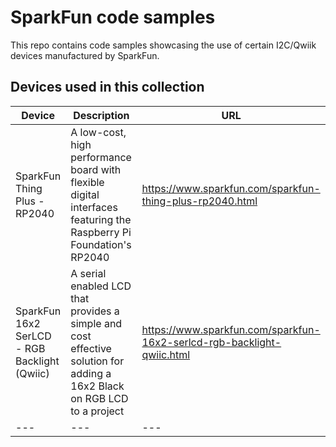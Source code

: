 # SparkFun code samples

This repo contains code samples showcasing the use of certain I2C/Qwiik devices manufactured by SparkFun.

## Devices used in this collection

| Device | Description | URL |
|---| ---| --- |
| SparkFun Thing Plus - RP2040 | A low-cost, high performance board with flexible digital interfaces featuring the Raspberry Pi Foundation's RP2040 | <https://www.sparkfun.com/sparkfun-thing-plus-rp2040.html> |
| SparkFun 16x2 SerLCD - RGB Backlight (Qwiic) | A serial enabled LCD that provides a simple and cost effective solution for adding a 16x2 Black on RGB LCD to a project | <https://www.sparkfun.com/sparkfun-16x2-serlcd-rgb-backlight-qwiic.html> |
| --- | --- | --- |
